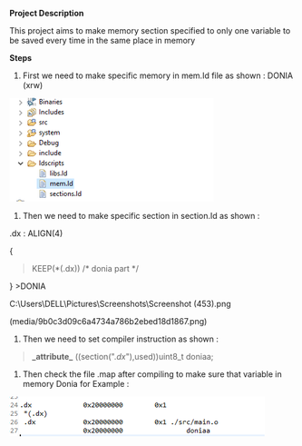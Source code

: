 **Project Description**

This project aims to make memory section specified to only one variable to be
saved every time in the same place in memory

**Steps**

1.  First we need to make specific memory in mem.Id file as shown : DONIA (xrw)

![](media/035bd04a0de8ffff5e5781c57fb4424b.png)

1.  Then we need to make specific section in section.Id as shown :

.dx : ALIGN(4)

{

>   KEEP(\*(.dx)) /\* donia part \*/

} \>DONIA

C:\\Users\\DELL\\Pictures\\Screenshots\\Screenshot (453).png

(media/9b0c3d09c6a4734a786b2ebed18d1867.png)

1.  Then we need to set compiler instruction as shown :

>   **\_attribute\_** ((section(".*dx*"),used))uint8_t doniaa;

1.  Then check the file .map after compiling to make sure that variable in
    memory Donia for Example :

![](media/1a1b7f118f8d0111f8dc807107d5b866.png)
